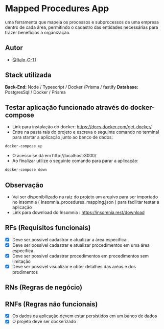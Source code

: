# Mapped Procedures App

uma ferramenta que mapeia os processos e subprocessos de uma empresa dentro
de cada área, permitindo o cadastro das entidades necessárias para trazer benefícios a organização.

## Autor

- [@Italo-C-TI](https://www.github.com/Italo-C-TI)

## Stack utilizada

**Back-End:** Node / Typescript / Docker /Prisma / fastify
**Database:** PostgresSql / Docker / Prisma

## Testar aplicação funcionado através do docker-compose

- Link para instalação do docker: https://docs.docker.com/get-docker/
- Entre na pasta rais do projeto e escreva o seguinte comando no terminal para startar a aplicação junto ao banco de dados:

```bash
docker-compose up
```

- O acesso se dá em http://localhost:3000/
- Ao finalizar utilize o seguinte comando para parar a aplicação:

```bash
docker-compose down
```

## Observação

- Vai ser disponibilizado na raiz do projeto um arquivo para ser importado no insomnia ( Insomnia_procedures_mapping.json ) para facilitar testar a aplicação
- Link para download do Insomnia : https://insomnia.rest/download

## RFs (Requisitos funcionais)

- [x] Deve ser possível cadastrar e atualizar a área especifica
- [x] Deve ser possível cadastrar e atualizar procedimentos em uma área especifica
- [x] Deve ser possível cadastrar procedimentos em procedimentos sem limitação
- [x] Deve ser possível visualizar e obter detalhes das aréas e dos prodimentos

## RNs (Regras de negócio)

## RNFs (Regras não funcionais)

- [x] Os dados da aplicação devem estar persistidos em um banco de dados
- [x] O projeto deve ser dockerizado
